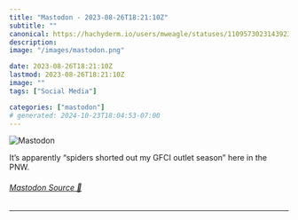```yaml
---
title: "Mastodon - 2023-08-26T18:21:10Z"
subtitle: ""
canonical: https://hachyderm.io/users/mweagle/statuses/110957302314392342
description:
image: "/images/mastodon.png"

date: 2023-08-26T18:21:10Z
lastmod: 2023-08-26T18:21:10Z
image: ""
tags: ["Social Media"]

categories: ["mastodon"]
# generated: 2024-10-23T18:04:53-07:00
---
```

![Mastodon](/images/mastodon.png)

<p>It’s apparently “spiders shorted out my GFCI outlet season” here in the PNW.</p>


###### [Mastodon Source 🐘](https://hachyderm.io/@mweagle/110957302314392342)

___
